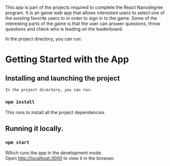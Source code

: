 

This app is part of the projects required to complete the React Nanodegree program. It is an game web app that allows interested users to select one of the existing favorite users to in order to sign in to the game. Some of the interesting parts of the game is that the user can answer questions, throw questions and check who is leading on the leaderboard.

In the project directory, you can run:


# Getting Started with the App

## Installing and launching the project

    In the project directory, you can run:

### `npm install`

   This runs to install all the project dependencies


## Running it locally.

### `npm start`

Which runs the app in the development mode.\
Open [http://localhost:3000](http://localhost:3000) to view it in the browser.

